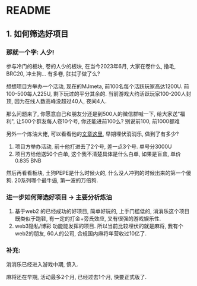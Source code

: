 # README

## 1. 如何筛选好项目

### 那就一个字: 人少!&#x20;

参与冷门的板块, 卷的人少的板块, 在当今2023年6月, 大家在卷什么, 撸毛, BRC20, 冲土狗... 有多卷, 肛拭子做了么?

想想项目方举办一个活动, 现在的MJmeta, 前100名每个活跃玩家高达1200U. 前100-500每人225U, 剩下玩过的平分其余的. 当前游戏大约活跃玩家100-200人封顶, 因为在线人数高峰没超过40人, 夜间4人.&#x20;

那么问题来了, 你愿意自己和朋友分还是到500人的微信群喊一下, 给大家送"福利", 让500个群友每人卷10个号, 你还能进前100么? 别说前100, 前1000都难

另外一个炼油大佬, 可以看看他的[文章这里](https://lime-freesia-bcb.notion.site/MatchNova-cfc5a3a3db6340bf86adb67b70fdf5f1), 早期埋伏消消乐, 做到了有多少?&#x20;

1. 项目方举办活动, 前十他打进去了2个号, 差一点3个号. 单号分3000U
2. 项目方给他送50个白单, 这个我不清楚具体是什么白单, 如果是盲盒, 单价0.835 BNB

然后再看看板块, 土狗PEPE是什么时候火的, 什么没人冲狗的时候出来的第一个傻狗. 20系列哪个最牛逼, 第一波的万倍狗.

### 进一步如何筛选好项目 -> 主要分析炼油

1. 基于web2 的已经成功的好项目, 简单好玩的, 上手门槛低的, 消消乐这个项目既类似于跑鞋, 有一定的打金+旁氏效应, 又有很强的游戏娱乐性.&#x20;
2. web3隐私/博彩 功能能发挥的项目. 所以当前比较埋伏的就是麻将, 我有个web2的朋友, 60人的公司, 合规国内麻将年营收过10亿了.&#x20;

### 补充:

消消乐已经进入游戏中期, 慎入.&#x20;

麻将还在早期, 活动最多2个月, 已经过去1个月, 快要正式版了.&#x20;
